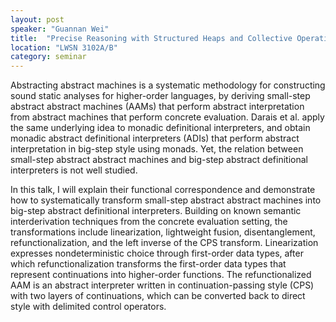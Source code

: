 ```yaml
---
layout: post
speaker: "Guannan Wei"
title:  "Precise Reasoning with Structured Heaps and Collective Operations à la Map/Reduce"
location: "LWSN 3102A/B"
category: seminar
---
```


Abstracting abstract machines is a systematic methodology for constructing sound static analyses for higher-order languages, by deriving small-step abstract abstract machines (AAMs) that perform abstract interpretation from abstract machines that perform concrete evaluation. Darais et al. apply the same underlying idea to monadic definitional interpreters, and obtain monadic abstract definitional interpreters (ADIs) that perform abstract interpretation in big-step style using monads. Yet, the relation between small-step abstract abstract machines and big-step abstract definitional interpreters is not well studied.

In this talk, I will explain their functional correspondence and demonstrate how to systematically transform small-step abstract abstract machines into big-step abstract definitional interpreters. Building on known semantic interderivation techniques from the concrete evaluation setting, the transformations include linearization, lightweight fusion, disentanglement, refunctionalization, and the left inverse of the CPS transform. Linearization expresses nondeterministic choice through first-order data types, after which refunctionalization transforms the first-order data types that represent continuations into higher-order functions. The refunctionalized AAM is an abstract interpreter written in continuation-passing style (CPS) with two layers of continuations, which can be converted back to direct style with delimited control operators.

